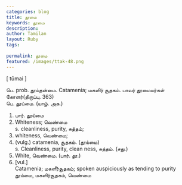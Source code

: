 ```yaml
---
categories: blog
title: தூமை
keywords: தூமை
description: 
author: Tamilan
layout: Ruby
tags: 
 
permalink: தூமை
featured: /images/ttak-48.png
---
```

  
[ tūmai ]  
  
பெ. prob. தூய்தன்மை. Catamenia; மகளிர் சூதகம். பாவர் தூமையர்கள் கோளர்(திருப்பு. 363)  
பெ. தூய்மை. (யாழ். அக.)  
1. பார். தூய்மை  
2. Whiteness; வெண்மை  
s. cleanliness, purity, சுத்தம்;  
2. whiteness, வெண்மை;  
3. (vulg.) catamenia, சூதகம். (தூய்மை)  
s. Cleanliness, purity, clean ness, சுத்தம். (சது.)  
2. White, வெண்மை. (பார். தூ.)  
3. [vul.]  
Catamenia; மகளீர்சூதகம்; spoken auspiciously as tending to purity  
தூய்மை, மகளிர்சூதகம், வெண்மை